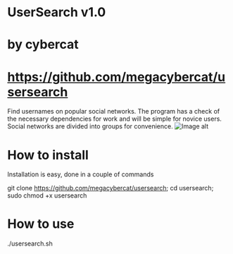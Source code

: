 # UserSearch v1.0
# by cybercat
# https://github.com/megacybercat/usersearch

Find usernames on popular social networks. The program has a check of the necessary dependencies for work and will be simple for novice users. Social networks are divided into groups for convenience.
![Image alt](https://sun9-5.userapi.com/c858324/v858324585/205f09/VgsRm4XYEZI.jpg)

# How to install
Installation is easy, done in a couple of commands


git clone https://github.com/megacybercat/usersearch;
cd usersearch;
sudo chmod +x usersearch

# How to use
./usersearch.sh

